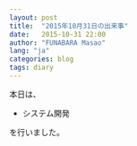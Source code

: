 ```yaml
---
layout: post
title:  "2015年10月31日の出来事"
date:   2015-10-31 22:00
author: "FUNABARA Masao"
lang: "ja"
categories: blog
tags: diary
---
```


本日は、

* システム開発

を行いました。
